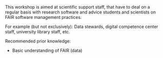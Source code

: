 This workshop is aimed at scientific support staff, that have to deal on a regular basis with research software and advice students and scientists on FAIR software management practices. 

For example (but not exclusively): Data stewards, digital competence center staff, university library staff, etc.

Recommended prior knowledge:
- Basic understanding of FAIR (data)